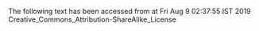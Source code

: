 The following text has been accessed from at Fri Aug 9 02:37:55 IST 2019
Creative_Commons_Attribution-ShareAlike_License
